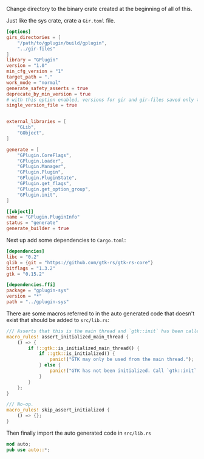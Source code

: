 Change directory to the binary crate created at the beginning of all of this.

Just like the sys crate, crate a `Gir.toml` file.

```toml
[options]
girs_directories = [
    "/path/to/gplugin/build/gplugin",
    "../gir-files"
]
library = "GPlugin"
version = "1.0"
min_cfg_version = "1"
target_path = "."
work_mode = "normal"
generate_safety_asserts = true
deprecate_by_min_version = true
# with this option enabled, versions for gir and gir-files saved only to one file to minimize noise
single_version_file = true


external_libraries = [
    "GLib",
    "GObject",
]

generate = [
    "GPlugin.CoreFlags",
    "GPlugin.Loader",
    "GPlugin.Manager",
    "GPlugin.Plugin",
    "GPlugin.PluginState",
    "GPlugin.get_flags",
    "GPlugin.get_option_group",
    "GPlugin.init",
]

[[object]]
name = "GPlugin.PluginInfo"
status = "generate"
generate_builder = true
```

Next up add some dependencies to `Cargo.toml`:

```toml
[dependencies]
libc = "0.2"
glib = {git = "https://github.com/gtk-rs/gtk-rs-core"}
bitflags = "1.3.2"
gtk = "0.15.2"

[dependencies.ffi]
package = "gplugin-sys"
version = "*"
path = "../gplugin-sys"
```

There are some macros referred to in the auto generated code that doesn't exist
that should be added to `src/lib.rs`:

```rust
/// Asserts that this is the main thread and `gtk::init` has been called.
macro_rules! assert_initialized_main_thread {
    () => {
        if !::gtk::is_initialized_main_thread() {
            if ::gtk::is_initialized() {
                panic!("GTK may only be used from the main thread.");
            } else {
                panic!("GTK has not been initialized. Call `gtk::init` first.");
            }
        }
    };
}

/// No-op.
macro_rules! skip_assert_initialized {
    () => {};
}
```

Then finally import the auto generated code in `src/lib.rs`

```rust
mod auto;
pub use auto::*;
```
